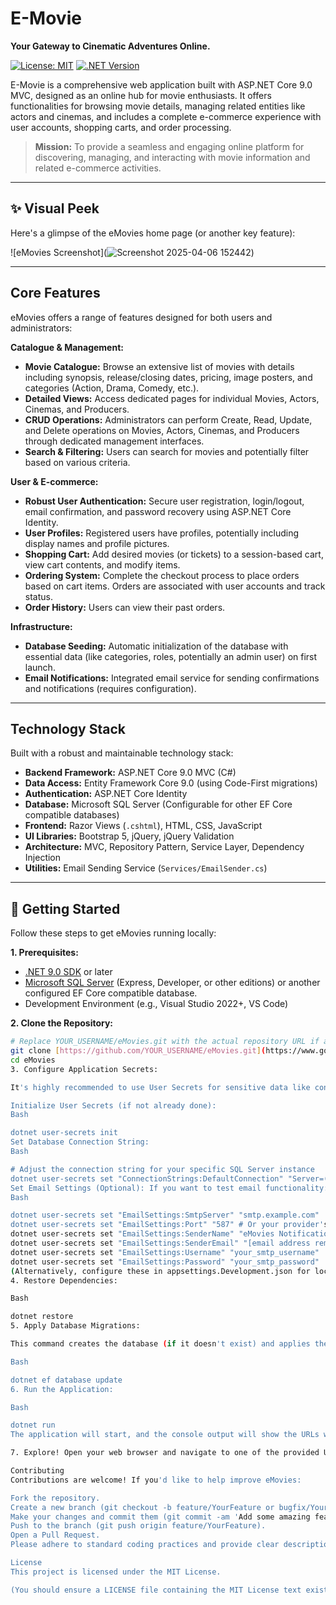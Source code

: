 # E-Movie

**Your Gateway to Cinematic Adventures Online.**

[![License: MIT](https://img.shields.io/badge/License-MIT-yellow.svg)](https://opensource.org/licenses/MIT)
[![.NET Version](https://img.shields.io/badge/.NET-9.0-blueviolet.svg)](https://dotnet.microsoft.com/download/dotnet/9.0)

E-Movie is a comprehensive web application built with ASP.NET Core 9.0 MVC, designed as an online hub for movie enthusiasts. It offers functionalities for browsing movie details, managing related entities like actors and cinemas, and includes a complete e-commerce experience with user accounts, shopping carts, and order processing.

> **Mission:** To provide a seamless and engaging online platform for discovering, managing, and interacting with movie information and related e-commerce activities.

---

## ✨ Visual Peek

Here's a glimpse of the eMovies home page (or another key feature):

![eMovies Screenshot](![Screenshot 2025-04-06 152442](https://github.com/user-attachments/assets/db476df4-7d79-4a94-b981-c305b6c31db0))

---
## Core Features

eMovies offers a range of features designed for both users and administrators:

**Catalogue & Management:**

* **Movie Catalogue:** Browse an extensive list of movies with details including synopsis, release/closing dates, pricing, image posters, and categories (Action, Drama, Comedy, etc.).
* **Detailed Views:** Access dedicated pages for individual Movies, Actors, Cinemas, and Producers.
* **CRUD Operations:** Administrators can perform Create, Read, Update, and Delete operations on Movies, Actors, Cinemas, and Producers through dedicated management interfaces.
* **Search & Filtering:** Users can search for movies and potentially filter based on various criteria.

**User & E-commerce:**

* **Robust User Authentication:** Secure user registration, login/logout, email confirmation, and password recovery using ASP.NET Core Identity.
* **User Profiles:** Registered users have profiles, potentially including display names and profile pictures.
* **Shopping Cart:** Add desired movies (or tickets) to a session-based cart, view cart contents, and modify items.
* **Ordering System:** Complete the checkout process to place orders based on cart items. Orders are associated with user accounts and track status.
* **Order History:** Users can view their past orders.

**Infrastructure:**

* **Database Seeding:** Automatic initialization of the database with essential data (like categories, roles, potentially an admin user) on first launch.
* **Email Notifications:** Integrated email service for sending confirmations and notifications (requires configuration).

---

## Technology Stack

Built with a robust and maintainable technology stack:

* **Backend Framework:** ASP.NET Core 9.0 MVC (C#)
* **Data Access:** Entity Framework Core 9.0 (using Code-First migrations)
* **Authentication:** ASP.NET Core Identity
* **Database:** Microsoft SQL Server (Configurable for other EF Core compatible databases)
* **Frontend:** Razor Views (`.cshtml`), HTML, CSS, JavaScript
* **UI Libraries:** Bootstrap 5, jQuery, jQuery Validation
* **Architecture:** MVC, Repository Pattern, Service Layer, Dependency Injection
* **Utilities:** Email Sending Service (`Services/EmailSender.cs`)

---

## 🚀 Getting Started

Follow these steps to get eMovies running locally:

**1. Prerequisites:**

* [.NET 9.0 SDK](https://dotnet.microsoft.com/download/dotnet/9.0) or later
* [Microsoft SQL Server](https://www.microsoft.com/en-us/sql-server/sql-server-downloads) (Express, Developer, or other editions) or another configured EF Core compatible database.
* Development Environment (e.g., Visual Studio 2022+, VS Code)

**2. Clone the Repository:**

```bash
# Replace YOUR_USERNAME/eMovies.git with the actual repository URL if applicable
git clone [https://github.com/YOUR_USERNAME/eMovies.git](https://www.google.com/search?q=https://github.com/YOUR_USERNAME/eMovies.git)
cd eMovies
3. Configure Application Secrets:

It's highly recommended to use User Secrets for sensitive data like connection strings and email credentials, especially during development.

Initialize User Secrets (if not already done):
Bash

dotnet user-secrets init
Set Database Connection String:
Bash

# Adjust the connection string for your specific SQL Server instance
dotnet user-secrets set "ConnectionStrings:DefaultConnection" "Server=(localdb)\\mssqllocaldb;Database=eMoviesDb_Dev;Trusted_Connection=True;MultipleActiveResultSets=true;TrustServerCertificate=True"
Set Email Settings (Optional): If you want to test email functionality:
Bash

dotnet user-secrets set "EmailSettings:SmtpServer" "smtp.example.com"
dotnet user-secrets set "EmailSettings:Port" "587" # Or your provider's port
dotnet user-secrets set "EmailSettings:SenderName" "eMovies Notifications"
dotnet user-secrets set "EmailSettings:SenderEmail" "[email address removed]"
dotnet user-secrets set "EmailSettings:Username" "your_smtp_username"
dotnet user-secrets set "EmailSettings:Password" "your_smtp_password"
(Alternatively, configure these in appsettings.Development.json for local testing only, but do not commit credentials to source control).
4. Restore Dependencies:

Bash

dotnet restore
5. Apply Database Migrations:

This command creates the database (if it doesn't exist) and applies the schema based on the EF Core migrations defined in the project.

Bash

dotnet ef database update
6. Run the Application:

Bash

dotnet run
The application will start, and the console output will show the URLs where it's accessible (e.g., https://localhost:xxxx and http://localhost:yyyy).

7. Explore! Open your web browser and navigate to one of the provided URLs. Register a new account or use seeded credentials (if applicable) to start exploring the eMovies application.

Contributing
Contributions are welcome! If you'd like to help improve eMovies:

Fork the repository.
Create a new branch (git checkout -b feature/YourFeature or bugfix/YourBugfix).
Make your changes and commit them (git commit -am 'Add some amazing feature').
Push to the branch (git push origin feature/YourFeature).
Open a Pull Request.
Please adhere to standard coding practices and provide clear descriptions for your changes. Use GitHub Issues to report bugs or suggest new features.

License
This project is licensed under the MIT License.

(You should ensure a LICENSE file containing the MIT License text exists in the root of your repository.)
